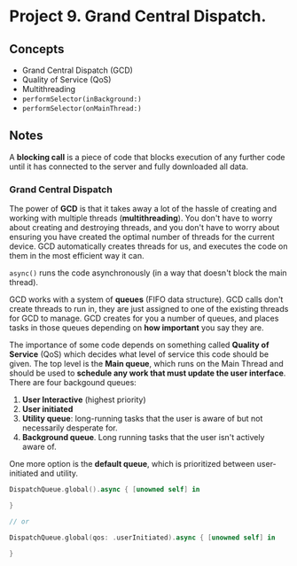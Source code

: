 
# Project 9. Grand Central Dispatch.

## Concepts

* Grand Central Dispatch (GCD)
* Quality of Service (QoS)
* Multithreading
* `performSelector(inBackground:)`
* `performSelector(onMainThread:)`


## Notes

A **blocking call** is a piece of code that blocks execution of any further code until it has connected to the server and fully downloaded all data.

### Grand Central Dispatch
 
The power of **GCD** is that it takes away a lot of the hassle of creating and working with multiple threads (**multithreading**). You don't have to worry about creating and destroying threads, and you don't have to worry about ensuring you have created the optimal number of threads for the current device. GCD automatically creates threads for us, and executes the code on them in the most efficient way it can.

`async()` runs the code asynchronously (in a way that doesn't block the main thread).

GCD works with a system of **queues** (FIFO data structure). GCD calls don't create threads to run in, they are just assigned to one of the existing threads for GCD to manage. GCD creates for you a number of queues, and places tasks in those queues depending on **how important** you say they are.

The importance of some code depends on something called **Quality of Service** (QoS) which decides what level of service this code should be given. The top level is the **Main queue**, which runs on the Main Thread and should be used to **schedule any work that must update the user interface**. There are four backgound queues:

1. **User Interactive** (highest priority)
2. **User initiated**
3. **Utility queue**: long-running tasks that the user is aware of but not necessarily desperate for.
4. **Background queue**. Long running tasks that the user isn't actively aware of.

One more option is the **default queue**, which is prioritized between user-initiated and utility.

```swift
DispatchQueue.global().async { [unowned self] in 

}

// or

DispatchQueue.global(qos: .userInitiated).async { [unowned self] in

}

```
